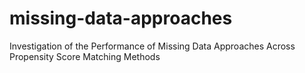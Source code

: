 # missing-data-approaches
Investigation of the Performance of Missing Data Approaches Across Propensity Score Matching Methods
